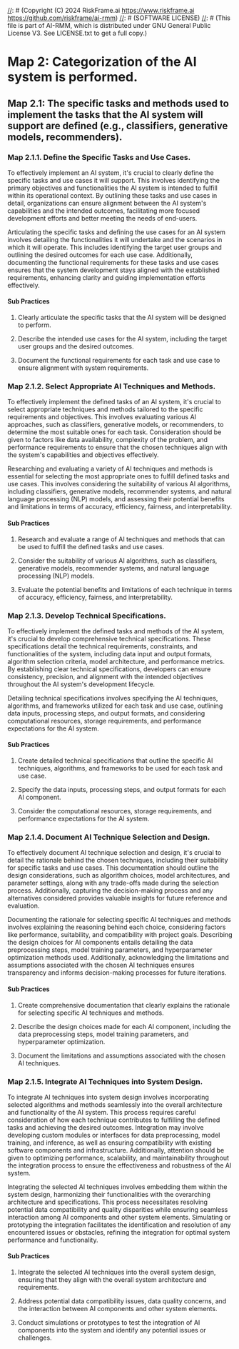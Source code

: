 [//]: # (COPYRIGHT)
[//]: # (RiskFrame.ai - AI Risk Management and Resilience Framework)
[//]: # (Copyright (C) 2024 RiskFrame.ai https://www.riskframe.ai https://github.com/riskframe/ai-rmm)
[//]: # (SOFTWARE LICENSE)
[//]: # (This file is part of AI-RMM, which is distributed under GNU General Public License V3. See LICENSE.txt to get a full copy.)
    
# Map 2: Categorization of the AI system is performed.

## Map 2.1: The specific tasks and methods used to implement the tasks that the AI system will support are defined (e.g., classifiers, generative models, recommenders).

### Map 2.1.1. Define the Specific Tasks and Use Cases.

To effectively implement an AI system, it's crucial to clearly define the specific tasks and use cases it will support. This involves identifying the primary objectives and functionalities the AI system is intended to fulfill within its operational context. By outlining these tasks and use cases in detail, organizations can ensure alignment between the AI system's capabilities and the intended outcomes, facilitating more focused development efforts and better meeting the needs of end-users.

Articulating the specific tasks and defining the use cases for an AI system involves detailing the functionalities it will undertake and the scenarios in which it will operate. This includes identifying the target user groups and outlining the desired outcomes for each use case. Additionally, documenting the functional requirements for these tasks and use cases ensures that the system development stays aligned with the established requirements, enhancing clarity and guiding implementation efforts effectively.

#### Sub Practices

1. Clearly articulate the specific tasks that the AI system will be designed to perform.

2. Describe the intended use cases for the AI system, including the target user groups and the desired outcomes.

3. Document the functional requirements for each task and use case to ensure alignment with system requirements.

### Map 2.1.2. Select Appropriate AI Techniques and Methods.

To effectively implement the defined tasks of an AI system, it's crucial to select appropriate techniques and methods tailored to the specific requirements and objectives. This involves evaluating various AI approaches, such as classifiers, generative models, or recommenders, to determine the most suitable ones for each task. Consideration should be given to factors like data availability, complexity of the problem, and performance requirements to ensure that the chosen techniques align with the system's capabilities and objectives effectively.

Researching and evaluating a variety of AI techniques and methods is essential for selecting the most appropriate ones to fulfill defined tasks and use cases. This involves considering the suitability of various AI algorithms, including classifiers, generative models, recommender systems, and natural language processing (NLP) models, and assessing their potential benefits and limitations in terms of accuracy, efficiency, fairness, and interpretability.

#### Sub Practices

1. Research and evaluate a range of AI techniques and methods that can be used to fulfill the defined tasks and use cases.

2. Consider the suitability of various AI algorithms, such as classifiers, generative models, recommender systems, and natural language processing (NLP) models.

3. Evaluate the potential benefits and limitations of each technique in terms of accuracy, efficiency, fairness, and interpretability.

### Map 2.1.3. Develop Technical Specifications.

To effectively implement the defined tasks and methods of the AI system, it's crucial to develop comprehensive technical specifications. These specifications detail the technical requirements, constraints, and functionalities of the system, including data input and output formats, algorithm selection criteria, model architecture, and performance metrics. By establishing clear technical specifications, developers can ensure consistency, precision, and alignment with the intended objectives throughout the AI system's development lifecycle.

Detailing technical specifications involves specifying the AI techniques, algorithms, and frameworks utilized for each task and use case, outlining data inputs, processing steps, and output formats, and considering computational resources, storage requirements, and performance expectations for the AI system.

#### Sub Practices

1. Create detailed technical specifications that outline the specific AI techniques, algorithms, and frameworks to be used for each task and use case.

2. Specify the data inputs, processing steps, and output formats for each AI component.

3. Consider the computational resources, storage requirements, and performance expectations for the AI system.

### Map 2.1.4. Document AI Technique Selection and Design.

To effectively document AI technique selection and design, it's crucial to detail the rationale behind the chosen techniques, including their suitability for specific tasks and use cases. This documentation should outline the design considerations, such as algorithm choices, model architectures, and parameter settings, along with any trade-offs made during the selection process. Additionally, capturing the decision-making process and any alternatives considered provides valuable insights for future reference and evaluation.

Documenting the rationale for selecting specific AI techniques and methods involves explaining the reasoning behind each choice, considering factors like performance, suitability, and compatibility with project goals. Describing the design choices for AI components entails detailing the data preprocessing steps, model training parameters, and hyperparameter optimization methods used. Additionally, acknowledging the limitations and assumptions associated with the chosen AI techniques ensures transparency and informs decision-making processes for future iterations.

#### Sub Practices

1. Create comprehensive documentation that clearly explains the rationale for selecting specific AI techniques and methods.

2. Describe the design choices made for each AI component, including the data preprocessing steps, model training parameters, and hyperparameter optimization.

3. Document the limitations and assumptions associated with the chosen AI techniques.

### Map 2.1.5. Integrate AI Techniques into System Design.

To integrate AI techniques into system design involves incorporating selected algorithms and methods seamlessly into the overall architecture and functionality of the AI system. This process requires careful consideration of how each technique contributes to fulfilling the defined tasks and achieving the desired outcomes. Integration may involve developing custom modules or interfaces for data preprocessing, model training, and inference, as well as ensuring compatibility with existing software components and infrastructure. Additionally, attention should be given to optimizing performance, scalability, and maintainability throughout the integration process to ensure the effectiveness and robustness of the AI system.

Integrating the selected AI techniques involves embedding them within the system design, harmonizing their functionalities with the overarching architecture and specifications. This process necessitates resolving potential data compatibility and quality disparities while ensuring seamless interaction among AI components and other system elements. Simulating or prototyping the integration facilitates the identification and resolution of any encountered issues or obstacles, refining the integration for optimal system performance and functionality.

#### Sub Practices

1. Integrate the selected AI techniques into the overall system design, ensuring that they align with the overall system architecture and requirements.

2. Address potential data compatibility issues, data quality concerns, and the interaction between AI components and other system elements.

3. Conduct simulations or prototypes to test the integration of AI components into the system and identify any potential issues or challenges.

